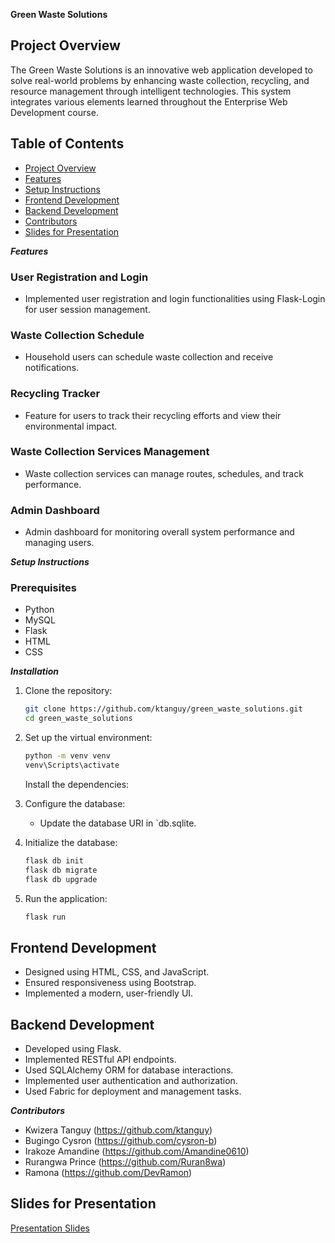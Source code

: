 **Green Waste Solutions**


## Project Overview
The Green Waste Solutions is an innovative web application developed to solve real-world problems by enhancing waste collection, recycling, and resource management through intelligent technologies. This system integrates various elements learned throughout the Enterprise Web Development course.

## Table of Contents
- [Project Overview](#project-overview)
- [Features](#features)
- [Setup Instructions](#setup-instructions)
- [Frontend Development](#frontend-development)
- [Backend Development](#backend-development)
- [Contributors](#contributors)
- [Slides for Presentation](#slides-for-presentation)

_**Features**_

### User Registration and Login
- Implemented user registration and login functionalities using Flask-Login for user session management.
### Waste Collection Schedule
- Household users can schedule waste collection and receive notifications.
### Recycling Tracker
- Feature for users to track their recycling efforts and view their environmental impact.
### Waste Collection Services Management
- Waste collection services can manage routes, schedules, and track performance.
### Admin Dashboard
- Admin dashboard for monitoring overall system performance and managing users.

**_Setup Instructions_**

### Prerequisites
- Python
- MySQL
- Flask
- HTML
- CSS

_**Installation**_

1. Clone the repository:
   ```sh
   git clone https://github.com/ktanguy/green_waste_solutions.git
   cd green_waste_solutions
   ```

2. Set up the virtual environment:
   ```sh
   python -m venv venv
   venv\Scripts\activate
   ```

   Install the dependencies:

4. Configure the database:
   - Update the database URI in `db.sqlite.

5. Initialize the database:
   ```sh
   flask db init
   flask db migrate
   flask db upgrade
   ```

6. Run the application:
   ```sh
   flask run
   ```

## Frontend Development
- Designed using HTML, CSS, and JavaScript.
- Ensured responsiveness using Bootstrap.
- Implemented a modern, user-friendly UI.

## Backend Development
- Developed using Flask.
- Implemented RESTful API endpoints.
- Used SQLAlchemy ORM for database interactions.
- Implemented user authentication and authorization.
- Used Fabric for deployment and management tasks.


_**Contributors**_

- Kwizera Tanguy (https://github.com/ktanguy)
- Bugingo Cysron (https://github.com/cysron-b)
- Irakoze Amandine (https://github.com/Amandine0610)
- Rurangwa Prince (https://github.com/Ruran8wa)
- Ramona (https://github.com/DevRamon)

## Slides for Presentation
[Presentation Slides](https://www.canva.com/design/DAGIeVw9jRQ/f1B84LTZQmKkx2_gl5fXDw/edit?utm_content=DAGIeVw9jRQ&utm_campaign=designshare&utm_medium=link2&utm_source=sharebutton)
```
